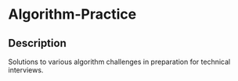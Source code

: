 # Algorithm-Practice

## Description
Solutions to various algorithm challenges in preparation for technical interviews.

